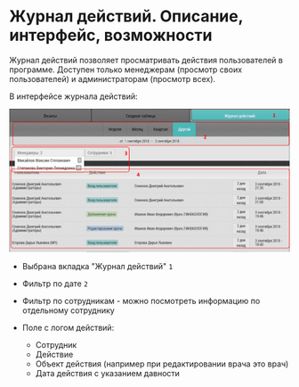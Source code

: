 # Журнал действий. Описание, интерфейс, возможности

Журнал действий позволяет просматривать действия пользователей в программе.
Доступен только менеджерам (просмотр своих пользователей) и администраторам (просмотр всех).

В интерфейсе журнала действий:

![](../images/reports-log.png)

- Выбрана вкладка "Журнал действий" `1`
- Фильтр по дате `2`
- Фильтр по сотрудникам - можно посмотреть информацию по отдельному сотруднику
- Поле с логом действий:

  - Сотрудник
  - Действие
  - Объект действия (например при редактировании врача это врач)
  - Дата действия с указанием давности
